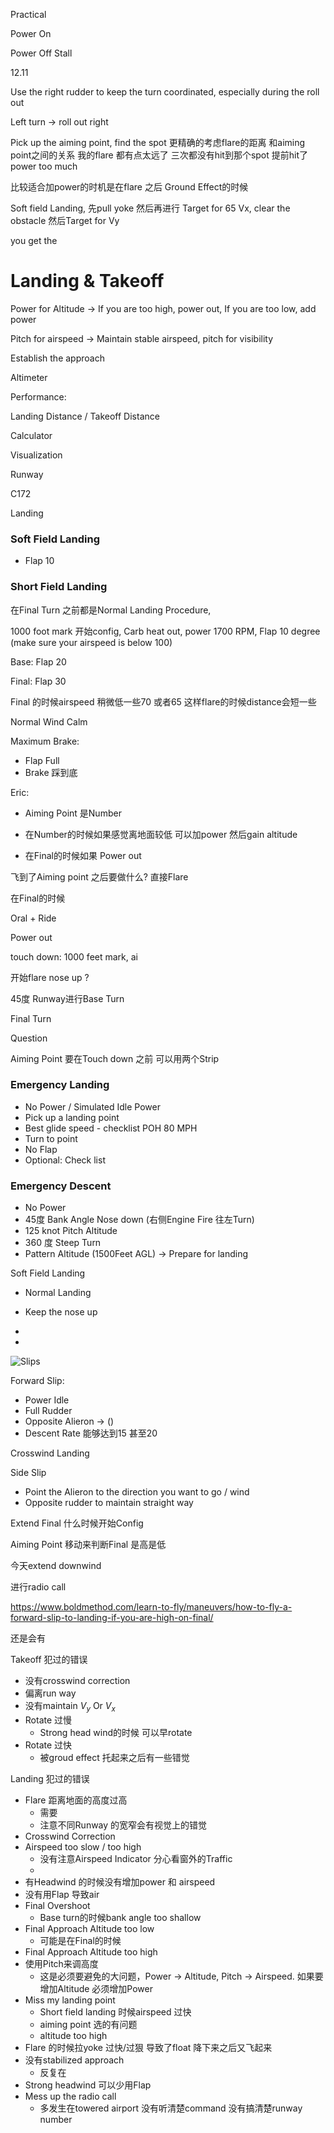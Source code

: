 



Practical

Power On 

Power Off Stall

12.11

Use the right rudder to keep the turn coordinated, especially during the roll out

Left turn -> roll out right 

Pick up the aiming point, find the spot  更精确的考虑flare的距离 和aiming point之间的关系 我的flare 都有点太远了 三次都没有hit到那个spot 提前hit了 power too much 

比较适合加power的时机是在flare 之后 Ground Effect的时候

Soft field Landing, 先pull yoke 然后再进行 Target for 65 Vx, clear the obstacle 然后Target for Vy 

you get the 



# Landing & Takeoff



Power for Altitude -> If you are too high, power out, If you are too low, add power



Pitch for airspeed -> Maintain stable airspeed, pitch for visibility



Establish the approach

Altimeter 

Performance:

Landing Distance / Takeoff Distance 



Calculator



Visualization 

Runway 

C172



Landing 



### Soft Field Landing

* Flap 10





### Short Field Landing

在Final Turn 之前都是Normal Landing Procedure, 

1000 foot mark 开始config, Carb heat out, power 1700 RPM, Flap 10 degree (make sure your airspeed is below 100)

Base: Flap 20

Final: Flap 30 

Final 的时候airspeed 稍微低一些70 或者65 这样flare的时候distance会短一些



Normal Wind Calm



Maximum Brake: 

* Flap Full
* Brake 踩到底





Eric:

* Aiming Point 是Number

* 在Number的时候如果感觉离地面较低 可以加power 然后gain altitude

* 在Final的时候如果 Power out  





飞到了Aiming point 之后要做什么? 直接Flare



在Final的时候 

Oral + Ride 

Power out





touch down: 1000 feet mark, ai

开始flare nose up ? 



45度 Runway进行Base Turn

Final Turn

Question

Aiming Point 要在Touch down 之前 可以用两个Strip





### Emergency Landing 

* No Power / Simulated Idle Power
* Pick up a landing point
* Best glide speed - checklist POH 80 MPH
* Turn to point
* No Flap 
* Optional: Check list



### Emergency Descent 

* No Power
* 45度 Bank Angle Nose down (右侧Engine Fire 往左Turn)
* 125 knot Pitch Altitude 
* 360 度 Steep Turn 
* Pattern Altitude (1500Feet AGL) -> Prepare for landing







Soft Field Landing

* Normal Landing 
* Keep the nose up 
* 



* 







![Slips](http://flighttrainingcenters.com/wp-content/uploads/2015/02/Slips.gif)



Forward Slip:

* Power Idle
* Full Rudder
* Opposite Alieron -> ()
* Descent Rate 能够达到15 甚至20



Crosswind Landing 

Side Slip

* Point the Alieron to the direction you want to go / wind  
* Opposite rudder to maintain straight way



Extend Final 什么时候开始Config 



Aiming Point 移动来判断Final 是高是低





今天extend downwind 



进行radio call 



https://www.boldmethod.com/learn-to-fly/maneuvers/how-to-fly-a-forward-slip-to-landing-if-you-are-high-on-final/

还是会有

Takeoff 犯过的错误

* 没有crosswind correction
* 偏离run way
* 没有maintain $V_y$ Or $V_x$
* Rotate 过慢
  * Strong head wind的时候 可以早rotate
* Rotate 过快
  * 被groud effect 托起来之后有一些错觉



Landing 犯过的错误

* Flare 距离地面的高度过高
  * 需要
  * 注意不同Runway 的宽窄会有视觉上的错觉
* Crosswind Correction
* Airspeed too slow / too high
  * 没有注意Airspeed Indicator 分心看窗外的Traffic
  * 
* 有Headwind 的时候没有增加power 和 airspeed
* 没有用Flap 导致air
* Final Overshoot 
  * Base turn的时候bank angle too shallow
* Final Approach Altitude too low 
  * 可能是在Final的时候
* Final Approach Altitude too high
* 使用Pitch来调高度
  * 这是必须要避免的大问题，Power -> Altitude, Pitch -> Airspeed. 如果要增加Altitude 必须增加Power
* Miss my landing point
  * Short field landing 时候airspeed 过快
  * aiming point 选的有问题 
  * altitude too high
* Flare 的时候拉yoke 过快/过狠 导致了float 降下来之后又飞起来
* 没有stabilized approach
  * 反复在
* Strong headwind 可以少用Flap
* Mess up the radio call
  * 多发生在towered airport 没有听清楚command 没有搞清楚runway number







